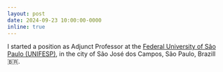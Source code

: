 ```yaml
---
layout: post
date: 2024-09-23 10:00:00-0000
inline: true
---
```


I started a position as Adjunct Professor at the [Federal University of São Paulo (UNIFESP)](https://www.unifesp.br/campus/sjc/), in the city of São José dos Campos, São Paulo, Brazill 🇧🇷.